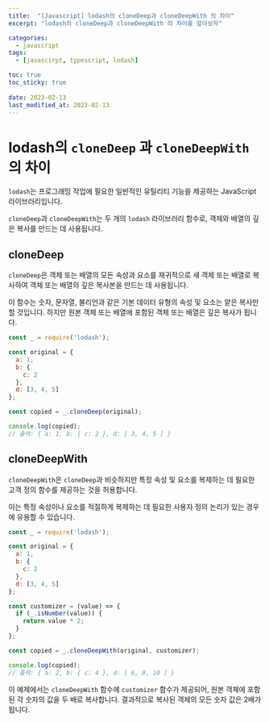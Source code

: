 ```yaml
---
title:  "[Javascript] lodash의 cloneDeep과 cloneDeepWith 의 차이"
excerpt: "lodash의 cloneDeep과 cloneDeepWith 의 차이를 알아보자"

categories:
  - javascript
tags:
  - [javascirpt, typescript, lodash]

toc: true
toc_sticky: true
 
date: 2023-02-13
last_modified_at: 2023-02-13
---
```


# lodash의 `cloneDeep` 과 `cloneDeepWith`의 차이
`lodash`는 프로그래밍 작업에 필요한 일반적인 유틸리티 기능을 제공하는 JavaScript 라이브러리입니다. 

`cloneDeep`과 `cloneDeepWith`는 두 개의 `lodash` 라이브러리 함수로, 객체와 배열의 깊은 복사를 만드는 데 사용됩니다.

## cloneDeep
`cloneDeep`은 객체 또는 배열의 모든 속성과 요소를 재귀적으로 새 객체 또는 배열로 복사하여 객체 또는 배열의 깊은 복사본을 만드는 데 사용됩니다. 

이 함수는 숫자, 문자열, 불리언과 같은 기본 데이터 유형의 속성 및 요소는 얕은 복사만 할 것입니다. 하지만 원본 객체 또는 배열에 포함된 객체 또는 배열은 깊은 복사가 됩니다.

```javascript
const _ = require('lodash');

const original = {
  a: 1,
  b: {
    c: 2
  },
  d: [3, 4, 5]
};

const copied = _.cloneDeep(original);

console.log(copied);
// 출력: { a: 1, b: { c: 2 }, d: [ 3, 4, 5 ] }
```

## cloneDeepWith
`cloneDeepWith`은 `cloneDeep`과 비슷하지만 특정 속성 및 요소를 복제하는 데 필요한 고객 정의 함수를 제공하는 것을 허용합니다. 

이는 특정 속성이나 요소를 적절하게 복제하는 데 필요한 사용자 정의 논리가 있는 경우에 유용할 수 있습니다.

```javascript
const _ = require('lodash');

const original = {
  a: 1,
  b: {
    c: 2
  },
  d: [3, 4, 5]
};

const customizer = (value) => {
  if (_.isNumber(value)) {
    return value * 2;
  }
};

const copied = _.cloneDeepWith(original, customizer);

console.log(copied);
// 출력: { a: 2, b: { c: 4 }, d: [ 6, 8, 10 ] }
```
이 예제에서는 `cloneDeepWith` 함수에 `customizer` 함수가 제공되어, 원본 객체에 포함된 각 숫자의 값을 두 배로 복사합니다. 결과적으로 복사된 객체의 모든 숫자 값은 2배가 됩니다.